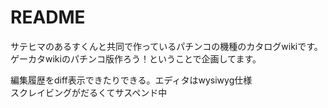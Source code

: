 # README


サテヒマのあるすくんと共同で作っているパチンコの機種のカタログwikiです。  
ゲーカタwikiのパチンコ版作ろう！ということで企画してます。  

編集履歴をdiff表示できたりできる。エディタはwysiwyg仕様  
スクレイビングがだるくてサスペンド中

